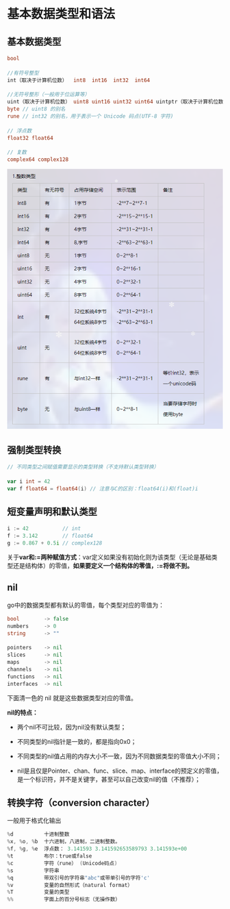 # 基本数据类型和语法

## 基本数据类型

```go
bool

//有符号整型
int（取决于计算机位数）  int8  int16  int32  int64

//无符号整形（一般用于位运算等）
uint（取决于计算机位数） uint8 uint16 uint32 uint64 uintptr（取决于计算机位数）
byte // uint8 的别名
rune // int32 的别名，用于表示一个 Unicode 码点(UTF-8 字符)

// 浮点数
float32 float64

// 复数
complex64 complex128 
```

![image-20221213111114921](../../.vuepress/public/img/image-20221213111114921.png)

## 强制类型转换

```go
// 不同类型之间赋值需要显示的类型转换（不支持默认类型转换）

var i int = 42
var f float64 = float64(i) // 注意与C的区别：float64(i)和(float)i
```

## 短变量声明和默认类型

```go
i := 42           // int
f := 3.142        // float64
g := 0.867 + 0.5i // complex128
```

关于**var和:=两种赋值方式**：var定义如果没有初始化则为该类型（无论是基础类型还是结构体）的零值，**如果要定义一个结构体的零值，:=将做不到。**

## nil

go中的数据类型都有默认的零值，每个类型对应的零值为：

```go
bool		-> false                              
numbers		-> 0                                 
string  	-> ""      

pointers 	-> nil
slices 		-> nil
maps 		-> nil
channels	-> nil
functions 	-> nil
interfaces 	-> nil
```

下面清一色的 nil 就是这些数据类型对应的零值。

**nil的特点：**

- 两个nil不可比较，因为nil没有默认类型；

- 不同类型的nil指针是一致的，都是指向0x0；
- 不同类型的nil值占用的内存大小不一致，因为不同数据类型的零值大小不同；
- nil是且仅是Pointer、chan、func、slice、map、interface的预定义的零值，是一个标识符，并不是关键字，甚至可以自己改变nil的值（不推荐）；

## 转换字符（conversion character）

一般用于格式化输出

```go
%d          十进制整数
%x, %o, %b  十六进制，八进制，二进制整数。
%f, %g, %e  浮点数： 3.141593 3.141592653589793 3.141593e+00
%t          布尔：true或false
%c          字符（rune） (Unicode码点)
%s          字符串
%q          带双引号的字符串"abc"或带单引号的字符'c'
%v          变量的自然形式（natural format）
%T          变量的类型
%%          字面上的百分号标志（无操作数）
```

